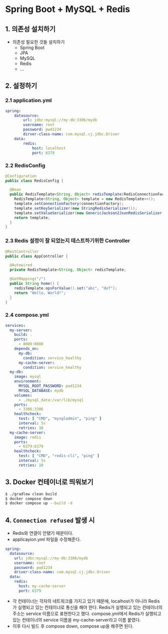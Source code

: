 # Spring Boot + MySQL + Redis
## 1. 의존성  설치하기
- 의존성 필요한 것들 설치하기
	- Spring Boot
	- JPA
	- MySQL
	- Redis
	- ...

## 2. 설정하기
### 2.1 application.yml
```yaml
spring:
	datasource:
		url: jdbc:mysql://my-db:3306/mydb
		username: root
		password: pwd1234
		dirver-class-name: com.mysql.cj.jdbc.Driver
	data:
		redis:
			host: localhost
			port: 6379
```

### 2.2 RedisConfig
```java
@Configuration
public class RedisConfig {

  @Bean
  public RedisTemplate<String, Object> redisTemplate(RedisConnectionFactory connectionFactory) {
    RedisTemplate<String, Object> template = new RedisTemplate<>();
    template.setConnectionFactory(connectionFactory);
    template.setKeySerializer(new StringRedisSerializer());
    template.setValueSerializer(new GenericJackson2JsonRedisSerializer());
    return template;
  }
}
```

### 2.3 Redis 설정이 잘 되었는지 테스트하기위한 Controller
```java
@RestController
public class AppController {

  @Autowired
  private RedisTemplate<String, Object> redisTemplate;

  @GetMapping("/")
  public String home() {
    redisTemplate.opsForValue().set("abc", "def");
    return "Hello, World!";
  }
}
```

### 2.4 compose.yml
```yaml
services:
  my-server:
    build: .
    ports:
      - 8080:8080
    depends_on:
      my-db:
        condition: service_healthy
      my-cache-server:
        condition: service_healthy  
  my-db:
    image: mysql
    environment:
      MYSQL_ROOT_PASSWORD: pwd1234
      MYSQL_DATABASE: mydb
    volumes:
      - ./mysql_data:/var/lib/mysql
    ports:
      - 3306:3306
    healthcheck:
      test: [ "CMD", "mysqladmin", "ping" ]
      interval: 5s
      retries: 10
  my-cache-server:
    image: redis
    ports:
      - 6379:6379
    healthcheck:
      test: [ "CMD", "redis-cli", "ping" ]
      interval: 5s
      retries: 10
```

## 3. Docker 컨테이너로 띄워보기
```bash
$ ./gradlew clean build
$ docker compose down
$ docker compose up --build -d
```

## 4. `Connection refused` 발생 시
- Redis와 연결이 안됐기 때문이다.
- applicayion.yml 파일을 수정해준다.

```yaml
spring:
  datasource:
    url: jdbc:mysql://my-db:3306/mydb
    username: root
    password: pwd1234
    driver-class-name: com.mysql.cj.jdbc.Driver
  data:
    redis:
      host: my-cache-server
      port: 6379
```
- 각 컨테이너는 각자의 네트워크를 가지고 있기 때문에, localhost가 아니라 Redis가 실행되고 있는 컨테이너로 통신을 해야 한다. Redis가 실행되고 있는 컨테이너의 주소는 service 이름으로 표현한다고 했다. compose.yml에서 Redis가 실행되고 있는 컨테이너의 service 이름을 my-cache-server라고 이름 붙였다.
- 이후 다시 빌드 후 compose down, compose up을 해주면 된다.